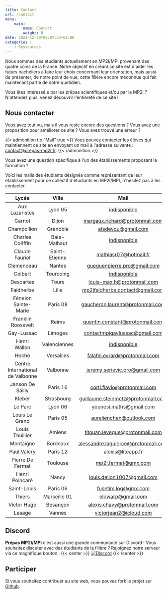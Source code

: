 ```yaml
---
title: Contact
url: /contact
menu:
    main:
        name: Contact
        weight: 8
date: 2021-12-20T00:07:53+01:00
categories :
    - Ressources
---
```


Nous sommes des étudiants actuellement en MP2I/MPI provenant des quatre coins de la France. Notre objectif en créant ce site est d'aider les futurs bacheliers à faire leur choix concernant leur orientation, mais aussi de présenter, de notre point de vue, cette filière encore méconnue qui fait maintenant partie de notre quotidien.

Vous êtes intéressé.e par les prépas scientifiques et/ou par la MP2I ? N'attendez plus, venez découvrir l'entièreté de ce site !

## Nous contacter

Vous avez tout vu, mais il vous reste encore des questions ?
Vous avez une proposition pour améliorer ce site ? Vous avez trouvé une erreur ?

{{< admonition tip "Mail" true >}}
Vous pouvez contacter les élèves qui maintiennent ce site en envoyant un mail à l'adresse suivante :
[contact@prepas-mp2i.fr](mailto:contact@prepas-mp2i.fr).
{{< /admonition >}}

Vous avez une question spécifique à l'un des établissements proposant la formation ?

Voici les mails des étudiants désignés comme représentant de leur établissement pour ce collectif d'étudiants en MP2I/MPI, n'hésitez pas à les contacter.

|         Lycée          |     Ville     |      Mail     |
|:----------------------:|:-------------:|:-------------:|
| Aux Lazaristes | Lyon 05 | [indisponible](mailto:)
| Carnot | Dijon | [margaux.richard@protonmail.com](mailto:margaux.richard@protonmail.com)
| Champollion | Grenoble | [atsdevou@gmail.com](mailto:atsdevou@gmail.com)
| Charles Coëffin | Baie-Malhaut  | [indisponible](mailto:)
| Claude Fauriel | Saint-Etienne | [mathiasr07@hotmail.fr](mailto:mathiasr07@hotmail.fr)
| Clemenceau | Nantes | [gueguenpierre.pro@gmail.com](mailto:gueguenpierre.pro@gmail.com)
| Colbert | Tourcoing | [indisponible](mailto:)
| Descartes | Tours | [louis-max.h@protonmail.com](mailto:louis-max.h@protonmail.com)
| Faidherbe | Lille | [mp2ifaidherbe.contact@gmail.com](mailto:mp2ifaidherbe.contact@gmail.com)
| Fénelon Sainte-Marie | Paris 08 | [gaucheron.laurent@protonmail.com](mailto:gaucheron.laurent@protonmail.com)
| Franklin Roosevelt | Reims | [quentin.constant@protonmail.com](mailto:quentin.constant@protonmail.com)
| Gay-Lussac | Limoges | [contactmpigaylussac@gmail.com](mailto:contactmpigaylussac@gmail.com)
| Henri Wallon | Valenciennes | [indisponible](mailto:)
| Hoche | Versailles | [falafel.evrard@protonmail.com](mailto:falafel.evrard@protonmail.com)
| Centre International de Valbonne | Valbonne | [jeremy.serievic.pro@gmail.com](mailto:jeremy.serievic.pro@gmail.com)
| Janson De Sailly | Paris 16 | [corti.flavio@protonmail.com](mailto:corti.flavio@protonmail.com)
| Kléber | Strasbourg | [guillaume.steinmetz@protonmail.com](mailto:guillaume.steinmetz@protonmail.com)
| Le Parc | Lyon 06 | [younesi.maths@gmail.com](mailto:younesi.maths@gmail.com)
| Louis Le Grand | Paris 05 | [aurelienchen@outlook.com](mailto:aurelienchen@outlook.com)
| Louis Thuillier | Amiens | [titouan.leveque@protonmail.com](mailto:titouan.leveque@protonmail.com)
| Montaigne | Bordeaux | [alessandre.laguierce@protonmail.com](mailto:alessandre.laguierce@protonmail.com)
| Paul Valery | Paris 12 | [alexis@liteapp.fr](mailto:alexis@liteapp.fr)
| Pierre De Fermat | Toulouse | [mp2i.fermat@gmx.com](mailto:mp2i.fermat@gmx.com)
| Henri Poincaré | Nancy | [louis.delion1007@gmail.com](mailto:louis.delion1007@gmail.com)
| Saint-Louis | Paris 06 | [fusetim.log@gmx.com](mailto:fusetim.log@gmx.com)
| Thiers | Marseille 01 | [elowarp@gmail.com](mailto:elowarp@gmail.com)
| Victor Hugo | Besançon | [alexis.chavy@protonmail.com](mailto:alexis.chavy@protonmail.com)
| Lesage | Vannes | [victorjean2@icloud.com](mailto:victorjean2@icloud.com)

## Discord

**Prépas MP2I/MPI** c'est aussi une grande communauté sur Discord !
Vous souhaitez discuter avec des étudiants de la filière ?
Rejoignez notre serveur via ce magnifique bouton :
{{< center >}}
[![Discord](https://discordapp.com/api/guilds/872138069594214410/widget.png?style=banner2)](https://discord.gg/Mu439mBdsv)
{{< /center >}}

## Participer

Si vous souhaitez contribuer au site web, vous pouvez fork le projet sur [Github](https://github.com/prepas-mp2i/prepas-mp2i.fr).
